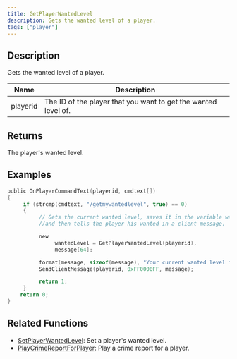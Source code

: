 ```yaml
---
title: GetPlayerWantedLevel
description: Gets the wanted level of a player.
tags: ["player"]
---
```


## Description

Gets the wanted level of a player.

| Name     | Description                                                    |
| -------- | -------------------------------------------------------------- |
| playerid | The ID of the player that you want to get the wanted level of. |

## Returns

The player's wanted level.

## Examples

```c
public OnPlayerCommandText(playerid, cmdtext[])
{
     if (strcmp(cmdtext, "/getmywantedlevel", true) == 0)
     {
          // Gets the current wanted level, saves it in the variable wantedlevel
          //and then tells the player his wanted in a client message.

          new
               wantedLevel = GetPlayerWantedLevel(playerid),
               message[64];

          format(message, sizeof(message), "Your current wanted level is: %i", wantedlevel);
          SendClientMessage(playerid, 0xFF0000FF, message);

          return 1;
     }
    return 0;
}
```

## Related Functions

- [SetPlayerWantedLevel](SetPlayerWantedLevel.md): Set a player's wanted level.
- [PlayCrimeReportForPlayer](PlayCrimeReportForPlayer.md): Play a crime report for a player.
